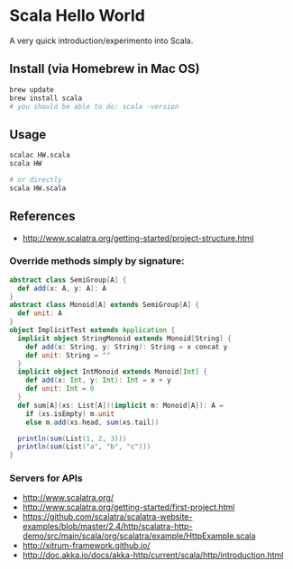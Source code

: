 # Scala Hello World

A very quick introduction/experimento into Scala.

## Install (via Homebrew in Mac OS)

```sh
brew update
brew install scala
# you should be able to do: scala -version
```

## Usage

```sh
scalac HW.scala
scala HW

# or directly
scala HW.scala
```

## References

- http://www.scalatra.org/getting-started/project-structure.html


### Override methods simply by signature:
```scala
abstract class SemiGroup[A] {
  def add(x: A, y: A): A
}
abstract class Monoid[A] extends SemiGroup[A] {
  def unit: A
}
object ImplicitTest extends Application {
  implicit object StringMonoid extends Monoid[String] {
    def add(x: String, y: String): String = x concat y
    def unit: String = ""
  }
  implicit object IntMonoid extends Monoid[Int] {
    def add(x: Int, y: Int): Int = x + y
    def unit: Int = 0
  }
  def sum[A](xs: List[A])(implicit m: Monoid[A]): A =
    if (xs.isEmpty) m.unit
    else m.add(xs.head, sum(xs.tail))

  println(sum(List(1, 2, 3)))
  println(sum(List("a", "b", "c")))
}
```

### Servers for APIs

- http://www.scalatra.org/
- http://www.scalatra.org/getting-started/first-project.html
- https://github.com/scalatra/scalatra-website-examples/blob/master/2.4/http/scalatra-http-demo/src/main/scala/org/scalatra/example/HttpExample.scala
- http://xitrum-framework.github.io/
- http://doc.akka.io/docs/akka-http/current/scala/http/introduction.html

